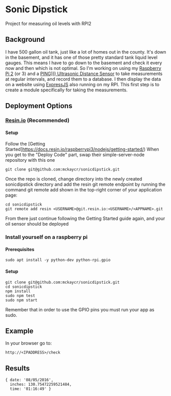 # Sonic Dipstick
Project for measuring oil levels with RPI2

## Background
I have 500 gallon oil tank, just like a lot of homes out in the county.  It's down in the basement, and it has one of those pretty standard tank liquid level gauges.  This means I have to go down to the basement and check it every now and then which is not optimal.
So I'm working on using my [Raspberry Pi 2](https://www.raspberrypi.org/products/raspberry-pi-2-model-b/) (or 3) and a [PING))) Ultrasonic Distance Sensor](https://www.parallax.com/product/28015) to take measurements at regular intervals, and record them to a database.  I then display the data on a website using [ExpressJS](http://expressjs.com/) also running on my RPI.
This first step is to create a module specifically for taking the measurements.
## Deployment Options
### [Resin.io](https://resin.io) (Recommended)
#### Setup
Follow the [Getting Started]https://docs.resin.io/raspberrypi3/nodejs/getting-started/)
When you get to the "Deploy Code" part, swap their simple-server-node repository with this one
```
git clone git@github.com:mckaycr/sonicdipstick.git
```
Once the repo is cloned, change directory into the newly created sonicdipstick directory and add the resin git remote endpoint by running the command git remote add shown in the top-right corner of your application page:
```
cd sonicdipstick
git remote add resin <USERNAME>@git.resin.io:<USERNAME>/<APPNAME>.git
```
From there just continue following the Getting Started guide again, and your oil sensor should be deployed
### Install yourself on a raspberry pi
#### Prerequisites
```
sudo apt install -y python-dev python-rpi.gpio
```
#### Setup
```
git clone git@github.com:mckaycr/sonicdipstick.git
cd sonicdipstick
npm install
sudo npm test
sudo npm start
```
Remember that in order to use the GPIO pins you must run your app as sudo.
## Example
In your browser go to:
```
http://<IPADDRESS>/check
```
## Results
```
{ date: '08/05/2016',
  inches: 130.75472259521484,
  time: '01:16:49' }
```
